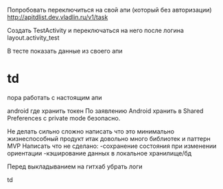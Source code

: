 

Попробовать переключиться на свой апи (который без авторизации) http://apitdlist.dev.vladlin.ru/v1/task 

Создать TestActivity и переключаться на него после логина
layout.activity_test

В тесте показать данные из своего апи


td
===

пора работать с настоящим апи

android где хранить токен
По заявлению Android хранить в Shared Preferences с private mode безопасно. 

Не делать сильно сложно
написать что это минимально жизнеспособный продукт 
итак довольно много библиотек и паттерн MVP
Написать что не сделано:
-сохранение состояния при изменении ориентации
-кэширование данных в локальное хранилище/бд

Перед выкладыванием на гитхаб убрать логи

td


